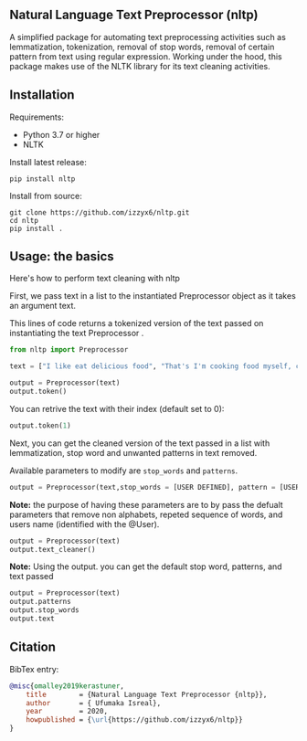 ﻿## Natural Language Text Preprocessor (nltp)

A simplified package for automating text preprocessing activities such as lemmatization, tokenization, removal of stop words, removal of certain pattern from text using regular expression. Working under the hood, this package makes use of the NLTK library for its text cleaning activities. 

## Installation

Requirements:

- Python 3.7 or higher
- NLTK

Install latest release:

```
pip install nltp
```

Install from source:

```
git clone https://github.com/izzyx6/nltp.git
cd nltp
pip install .
```


## Usage: the basics

Here's how to perform text cleaning with nltp

First, we pass text in a list to the instantiated Preprocessor object as it takes an argument text.

This lines of code returns a tokenized version of the text passed on instantiating the text Preprocessor .

```python
from nltp import Preprocessor

text = ["I like eat delicious food", "That's I'm cooking food myself, case '10 Best Foods' helps lot, also 'Best Before (Shelf Life)'"]

output = Preprocessor(text)
output.token()

```
You can retrive the text with their index (default set to 0):

```python
output.token(1)

```


Next, you can get the cleaned version of the text passed in a list with lemmatization, stop word and unwanted patterns in text removed.

Available parameters to modify are `stop_words` and `patterns`.

```python
output = Preprocessor(text,stop_words = [USER DEFINED], pattern = [USER DEFINED])
```

**Note:** the purpose of having these parameters are to by pass the defualt parameters that remove non alphabets, repeted sequence of words, and users name (identified with the @User).

```python
output = Preprocessor(text)
output.text_cleaner()
```
**Note:** Using the output. you can get the default stop word, patterns, and text passed

```python
output = Preprocessor(text)
output.patterns
output.stop_words
output.text
```

## Citation

BibTex entry:
```bibtex
@misc{omalley2019kerastuner,
	title        = {Natural Language Text Preprocessor {nltp}},
	author       = { Ufumaka Isreal},
	year         = 2020,
	howpublished = {\url{https://github.com/izzyx6/nltp}}
}
```

